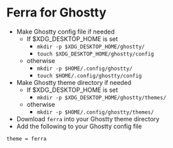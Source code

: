 # Ferra for Ghostty

- Make Ghostty config file if needed
  - If $XDG_DESKTOP_HOME is set
    - `mkdir -p $XDG_DESKTOP_HOME/ghostty/`
    - `touch $XDG_DESKTOP_HOME/ghostty/config`
  - otherwise
    - `mkdir -p $HOME/.config/ghostty/`
    - `touch $HOME/.config/ghostty/config`
- Make Ghostty theme directory if needed
  - If $XDG_DESKTOP_HOME is set
    - `mkdir -p $XDG_DESKTOP_HOME/ghostty/themes/`
  - otherwise
    - `mkdir -p $HOME/.config/ghostty/themes/`
- Download `ferra` into your Ghostty theme directory
- Add the following to your Ghostty config file

```
theme = ferra
```
